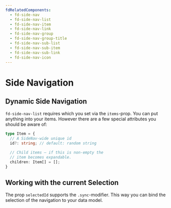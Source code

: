 ```yaml
---
fdRelatedComponents:
  - fd-side-nav
  - fd-side-nav-list
  - fd-side-nav-item
  - fd-side-nav-link
  - fd-side-nav-group
  - fd-side-nav-group-title
  - fd-side-nav-sub-list
  - fd-side-nav-sub-item
  - fd-side-nav-sub-link
  - fd-side-nav-icon
---
```


# Side Navigation

## Dynamic Side Navigation

`fd-side-nav-list` requires  which you set via the `items`-prop. You can put anything into your items. However there are a few special attributes you should be aware of:

```typescript
type Item = {
  // A SideNav-wide unique id
  id?: string; // default: random string

  // Child items – if this is non-empty the
  // item becomes expandable.
  children: Item[] = [];
}
```

<d-example name="dynamic">
</d-example>

## Working with the current Selection

The prop `selectedId` supports the `.sync`-modifier. This way you can bind the selection of the navigation to your data model.

<d-example name="data-driven-complex-sync">
</d-example>

